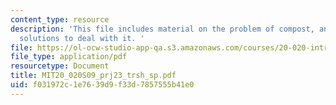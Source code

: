 ```yaml
---
content_type: resource
description: 'This file includes material on the problem of compost, and the possible
  solutions to deal with it. '
file: https://ol-ocw-studio-app-qa.s3.amazonaws.com/courses/20-020-introduction-to-biological-engineering-design-spring-2009/f031972c1e7639d9f33d7857555b41e0_MIT20_020S09_prj23_trsh_sp.pdf
file_type: application/pdf
resourcetype: Document
title: MIT20_020S09_prj23_trsh_sp.pdf
uid: f031972c-1e76-39d9-f33d-7857555b41e0
---
```


